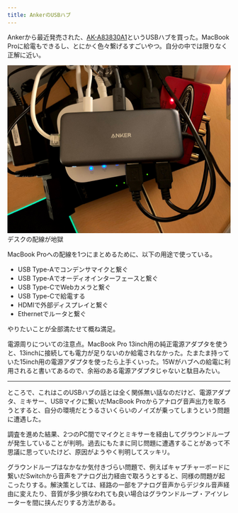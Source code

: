 ```yaml
---
title: AnkerのUSBハブ
---
```


Ankerから最近発売された、[AK-A83830A1](https://www.amazon.co.jp/dp/B087TB7YM7?tag=r7kamura07-22)というUSBハブを買った。MacBook Proに給電もできるし、とにかく色々繋げるすごいやつ。自分の中では限りなく正解に近い。

![](/images/2020-09-19-anker-usb-hub.jpg)
デスクの配線が地獄

MacBook Proへの配線を1つにまとめるために、以下の用途で使っている。

- USB Type-Aでコンデンサマイクと繋ぐ
- USB Type-Aでオーディオインターフェースと繋ぐ
- USB Type-CでWebカメラと繋ぐ
- USB Type-Cで給電する
- HDMIで外部ディスプレイと繋ぐ
- Ethernetでルータと繋ぐ

やりたいことが全部満たせて概ね満足。

電源周りについての注意点。MacBook Pro 13inch用の純正電源アダプタを使うと、13inchに接続しても電力が足りないのか給電されなかった。たまたま持っていた15inch用の電源アダプタを使ったら上手くいった。15Wがハブへの給電に利用されると書いてあるので、余裕のある電源アダプタじゃないと駄目みたい。

---

ところで、これはこのUSBハブの話とは全く関係無い話なのだけど、電源アダプタ、ミキサー、USBマイクに繋いだMacBook Proからアナログ音声出力を取ろうとすると、自分の環境だとうるさいくらいのノイズが乗ってしまうという問題に遭遇した。

調査を進めた結果、2つのPC間でマイクとミキサーを経由してグラウンドループが発生していることが判明。過去にもたまに同じ問題に遭遇することがあって不思議に思っていたけど、原因がようやく判明してスッキリ。

グラウンドループはなかなか気付きづらい問題で、例えばキャプチャーボードに繋いだSwitchから音声をアナログ出力経由で取ろうとすると、同様の問題が起こったりする。解決策としては、経路の一部をアナログ音声からデジタル音声経由に変えたり、音質が多少損なわれても良い場合はグラウンドループ・アイソレーターを間に挟んだりする方法がある。
